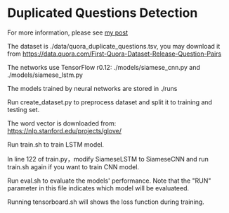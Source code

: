 # Duplicated Questions Detection

For more information, please see [my post](https://ziboyi.github.io/Project-Duplicated-Questions-Detection/)

The dataset is ./data/quora_duplicate_questions.tsv, you may download it from https://data.quora.com/First-Quora-Dataset-Release-Question-Pairs

The networks use TensorFlow r0.12: ./models/siamese_cnn.py and ./models/siamese_lstm.py    

The models trained by neural networks are stored in ./runs

Run create_dataset.py to preprocess dataset and split it to training and testing set.

The word vector is downloaded from: https://nlp.stanford.edu/projects/glove/    

Run train.sh to train LSTM model.

In line 122 of train.py，modify SiameseLSTM to SiameseCNN and run train.sh again if you want to train CNN model.

Run eval.sh to evaluate the models' performance. Note that the "RUN" parameter in this file indicates which model will be evaluateed.

Running tensorboard.sh will shows the loss function during training.
